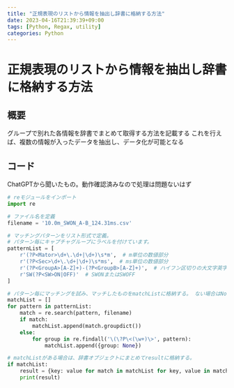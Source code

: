```yaml
---
title: "正規表現のリストから情報を抽出し辞書に格納する方法"
date: 2023-04-16T21:39:39+09:00
tags: [Python, Regax, utility]
categories: Python
---
```


# 正規表現のリストから情報を抽出し辞書に格納する方法

## 概要

グループで別れた各情報を辞書でまとめて取得する方法を記載する
これを行えば、複数の情報が入ったデータを抽出し、データ化が可能となる

## コード

ChatGPTから聞いたもの。動作確認済みなので処理は問題ないはず

``` Python
# reモジュールをインポート
import re

# ファイル名を定義
filename = '10.0m_SWON_A-B_124.31ms.csv'

# マッチングパターンをリスト形式で定義。
# パターン毎にキャプチャグループにラベルを付けています。
patternList = [
    r'(?P<Mator>\d+\.\d+|\d+)\s*m',  # m単位の数値部分
    r'(?P<Sec>\d+\.\d+|\d+)\s*ms',  # ms単位の数値部分
    r'(?P<GroupA>[A-Z]+)-(?P<GroupB>[A-Z]+)',  # ハイフン区切りの大文字英字2文字
    r'SW(?P<SW>ON|OFF)'  # SWONまたはSWOFF
]

# パターン毎にマッチングを試み、マッチしたものをmatchListに格納する。 ない場合はNoneを追加
matchList = []
for pattern in patternList:
    match = re.search(pattern, filename)
    if match:
        matchList.append(match.groupdict())
    else:
        for group in re.findall('\(\?P\<(\w+)\>', pattern):
            matchList.append({group: None})

# matchListがある場合は、辞書オブジェクトにまとめてresultに格納する。
if matchList:
    result = {key: value for match in matchList for key, value in match.items()}
    print(result)
```

